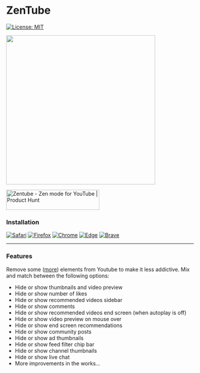 # ZenTube

[![License: MIT](https://img.shields.io/badge/License-MIT-yellow.svg)](https://opensource.org/licenses/MIT)

<img src="https://github.com/inversepolarity/ZenTube/blob/main/promo/zentube.png" height="400"/>

<a href="https://www.producthunt.com/posts/zentube?utm_source=badge-featured&utm_medium=badge&utm_souce=badge-zentube" target="_blank"><img src="https://api.producthunt.com/widgets/embed-image/v1/featured.svg?post_id=359529&theme=dark" alt="Zentube - Zen&#0032;mode&#0032;for&#0032;YouTube | Product Hunt" style="width: 250px; height: 54px;" width="250" height="54" /></a>

### Installation

[![Safari](https://img.shields.io/badge/Safari-f0f0f0?style=for-the-badge&logo=Safari&logoColor=black)](https://github.com/inversepolarity/ZenTube/raw/main/safari/ZenTube/build/sa_zentube-latest.zip)
[![Firefox](https://img.shields.io/badge/Mozilla_Firefox-FF7139?style=for-the-badge&logo=Firefox-Browser&logoColor=white)](https://addons.mozilla.org/en-US/firefox/addon/zentube/) [![Chrome](https://img.shields.io/badge/Google_chrome-4285F4?style=for-the-badge&logo=Google-chrome&logoColor=white)](https://bit.ly/3S3dTvT) [![Edge](https://img.shields.io/badge/Microsoft_Edge-0078D7?style=for-the-badge&logo=Microsoft-edge&logoColor=white)](https://bit.ly/3S3dTvT) [![Brave](https://img.shields.io/badge/Brave-FB542B?style=for-the-badge&logo=Brave&logoColor=white)](https://bit.ly/3S3dTvT)

---

### Features

Remove some ([more](https://github.com/AlexisDrain/Less-Addictive-YouTube)) elements from Youtube to make it less addictive. Mix and match between the following options:


-   Hide or show thumbnails and video preview
-   Hide or show number of likes
-   Hide or show recommended videos sidebar
-   Hide or show comments
-   Hide or show recommended videos end screen (when autoplay is off)
-   Hide or show video preview on mouse over
-   Hide or show end screen recommendations
-   Hide or show community posts
-   Hide or show ad thumbnails
-   Hide or show feed filter chip bar
-   Hide or show channel thumbnails
-   Hide or show live chat
-   More improvements in the works...
